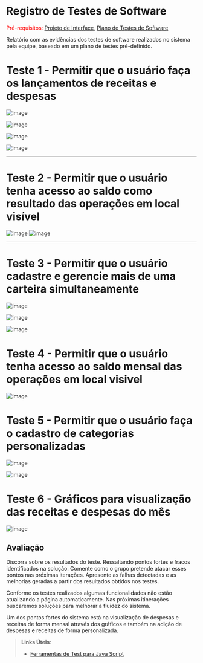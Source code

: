 # Registro de Testes de Software

<span style="color:red">Pré-requisitos: <a href="3-Projeto de Interface.md"> Projeto de Interface</a></span>, <a href="8-Plano de Testes de Software.md"> Plano de Testes de Software</a>

Relatório com as evidências dos testes de software realizados no sistema pela equipe, baseado em um plano de testes pré-definido.

# Teste 1 - Permitir que o usuário faça os lançamentos de receitas e despesas

![image](https://user-images.githubusercontent.com/81396982/123725566-a581ab80-d864-11eb-8aa2-6a760e5158ef.png)

![image](https://user-images.githubusercontent.com/81396982/124402683-3c88b080-dd08-11eb-91fb-05dee5c710be.png)

![image](https://user-images.githubusercontent.com/81396982/124402688-41e5fb00-dd08-11eb-99fa-a8ad6318be63.png)

![image](https://user-images.githubusercontent.com/81396982/124402692-47434580-dd08-11eb-8366-26017f7a61f8.png)



-----

# Teste 2 - Permitir que o usuário tenha acesso ao saldo como resultado das operações em local visível

![image](https://user-images.githubusercontent.com/81396982/124403805-7ceb2d00-dd0e-11eb-8fea-a47206ca2a5b.png)
![image](https://user-images.githubusercontent.com/81396982/124403676-f2a2c900-dd0d-11eb-9dff-89186024fc71.png)

-----

# Teste 3 - Permitir que o usuário cadastre e gerencie mais de uma carteira simultaneamente

![image](https://user-images.githubusercontent.com/81396982/124403898-eb2fef80-dd0e-11eb-92db-43edb278bd3b.png)

![image](https://user-images.githubusercontent.com/81396982/124403969-4d88f000-dd0f-11eb-9219-9c1c3a10dec6.png)

![image](https://user-images.githubusercontent.com/81396982/124403917-000c8300-dd0f-11eb-8527-4724bfb7762f.png)

# Teste 4 - Permitir que o usuário tenha acesso ao saldo mensal das operações em local visivel

![image](https://user-images.githubusercontent.com/81396982/124402736-86719680-dd08-11eb-8b44-3123f300f1a4.png)

# Teste 5 - Permitir que o usuário faça o cadastro de categorias personalizadas

![image](https://user-images.githubusercontent.com/81396982/124402757-a30dce80-dd08-11eb-81d6-9d1b270ad53c.png)

![image](https://user-images.githubusercontent.com/81396982/124402762-a99c4600-dd08-11eb-84d9-4a68afdf7440.png)

# Teste 6 - Gráficos para visualização das receitas e despesas do mês

![image](https://user-images.githubusercontent.com/81396982/124403406-a7d48180-dd0c-11eb-9d9e-f1873780791c.png)




## Avaliação

Discorra sobre os resultados do teste. Ressaltando pontos fortes e fracos identificados na solução. Comente como o grupo pretende atacar esses pontos nas próximas iterações. Apresente as falhas detectadas e as melhorias geradas a partir dos resultados obtidos nos testes.

Conforme os testes realizados algumas funcionalidades não estão atualizando a página automaticamente. Nas próximas itinerações buscaremos soluções para melhorar a fluidez do sistema.

Um dos pontos fortes do sistema está na visualização de despesas e receitas de forma mensal através dos gráficos e também na adição de despesas e receitas de forma personalizada.


> **Links Úteis**:
> - [Ferramentas de Test para Java Script](https://geekflare.com/javascript-unit-testing/)
